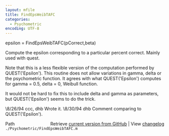 ```yaml
---
layout: mfile
title: FindEpsWeibTAFC
categories:
  - Psychometric
encoding: UTF-8
---
```


epsilon = FindEpsWeibTAFC(pCorrect,beta)

Compute the epsilon corresponding to a particular
percent correct.  Mainly used with quest.

Note that this is a less flexible version of the
computation performed by QUEST('Epsilon').  This
routine does not allow variations in gamma, delta
or the psychometric function.  It agrees with
what QUEST('Epsilon') computes for gamma = 0.5,
delta = 0, Weibull function.

It would not be hard to fix this to include delta
and gamma as parameters, but QUEST('Epsilon') seems
to do the trick.

\8/26/94     ccc, dhb        Wrote it.
\8/30/94     dhb                 Comment comparing to QUEST('Epsilon').


<div class="code_header" style="text-align:right;">
  <span style="float:left;">Path&nbsp;&nbsp;</span> <span class="counter">Retrieve <a href=
  "https://raw.github.com/Psychtoolbox-3/Psychtoolbox-3/beta/./Psychometric/FindEpsWeibTAFC.m">current version from GitHub</a> | View <a href=
  "https://github.com/Psychtoolbox-3/Psychtoolbox-3/commits/beta/./Psychometric/FindEpsWeibTAFC.m">changelog</a></span>
</div>
<div class="code">
  <code>./Psychometric/FindEpsWeibTAFC.m</code>
</div>
